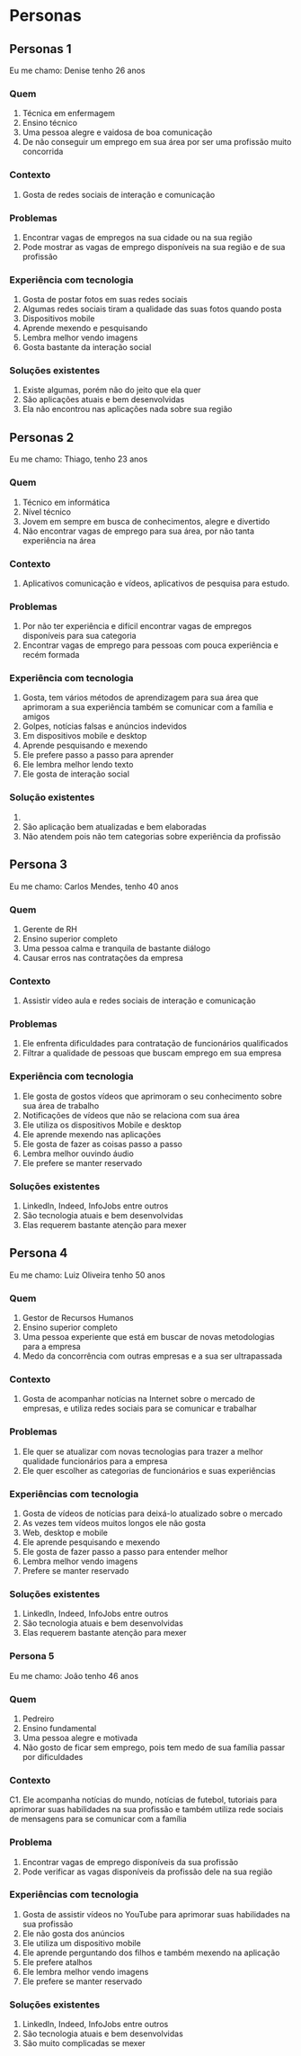# Personas

## Personas 1
Eu me chamo: Denise tenho 26 anos
### Quem
1. Técnica em enfermagem 
2. Ensino técnico 
3. Uma pessoa alegre e vaidosa de boa comunicação 
4. De não conseguir um emprego em sua área por ser uma profissão muito concorrida 

### Contexto 
1. Gosta de redes sociais de interação e comunicação 

### Problemas 
1. Encontrar vagas de empregos na sua cidade ou na sua região 
2. Pode mostrar as vagas de emprego disponíveis na sua região e de sua profissão 

### Experiência com tecnologia
1. Gosta de postar fotos em suas redes sociais
2. Algumas redes sociais tiram a qualidade das suas fotos quando posta
3. Dispositivos mobile 
4. Aprende mexendo e pesquisando 
5. Lembra melhor vendo imagens 
7. Gosta bastante da interação social 

### Soluções existentes 
1. Existe algumas, porém não do jeito que ela quer
2. São aplicações atuais e bem desenvolvidas 
3. Ela não encontrou nas aplicações nada sobre sua região

## Personas 2

Eu me chamo:  Thiago, tenho 23 anos 

### Quem
1. Técnico em informática
2. Nível técnico 
3. Jovem em sempre em busca de conhecimentos, alegre e divertido
4. Não encontrar vagas de emprego para sua área, por não tanta experiência na área 

### Contexto 
1. Aplicativos comunicação e vídeos,  aplicativos de pesquisa para estudo.

### Problemas 
1. Por não ter experiência e difícil encontrar vagas de empregos disponíveis para sua categoria 
2. Encontrar vagas de emprego para pessoas com pouca experiência e recém formada 

### Experiência com tecnologia 
1. Gosta, tem vários métodos de aprendizagem para sua área que aprimoram a sua experiência também se comunicar com a família e amigos
2. Golpes, notícias falsas e anúncios indevidos
3. Em dispositivos mobile e desktop 
4. Aprende pesquisando e mexendo 
5. Ele prefere passo a passo para aprender 
6. Ele lembra melhor lendo texto
7. Ele gosta de interação social 

### Solução existentes 
1.
2. São aplicação bem atualizadas e bem elaboradas
3. Não atendem pois não tem categorias sobre experiência da profissão


## Persona 3
Eu me chamo: Carlos Mendes, tenho 40 anos 
### Quem
1. Gerente de RH
2. Ensino superior completo 
3. Uma pessoa calma e tranquila de bastante diálogo
4. Causar erros nas contratações da empresa 

### Contexto 
1. Assistir vídeo aula e redes sociais de interação e comunicação 

### Problemas 
1. Ele enfrenta dificuldades para contratação de funcionários qualificados 
2. Filtrar a qualidade de pessoas que buscam emprego em sua empresa 

### Experiência com tecnologia 
1. Ele gosta de gostos vídeos que aprimoram o seu conhecimento sobre sua área de trabalho 
2. Notificações de vídeos que não se relaciona com sua área 
3. Ele utiliza os dispositivos Mobile e desktop 
4. Ele aprende mexendo nas aplicações 
5. Ele gosta de fazer as coisas passo a passo 
6. Lembra melhor ouvindo áudio 
7. Ele prefere se manter reservado 

### Soluções existentes 
1. LinkedIn, Indeed, InfoJobs entre outros 
2. São tecnologia atuais e bem desenvolvidas 
3. Elas requerem bastante atenção para mexer 


## Persona 4

Eu me chamo: Luiz Oliveira tenho 50 anos

### Quem
1. Gestor de Recursos Humanos 
2. Ensino superior completo 
3. Uma pessoa experiente que está em buscar de novas metodologias para a empresa 
4. Medo da concorrência com outras empresas e a sua ser ultrapassada 

### Contexto
1. Gosta de acompanhar notícias na Internet sobre o mercado de empresas, e utiliza redes sociais para se comunicar e trabalhar

### Problemas
1. Ele quer se atualizar com novas tecnologias para trazer a melhor qualidade funcionários para a empresa
2. Ele quer escolher as categorias de funcionários e suas experiências 

### Experiências com tecnologia 
1. Gosta de vídeos de notícias para deixá-lo atualizado sobre o mercado
2. As vezes tem vídeos muitos longos ele não gosta
3. Web, desktop e mobile
4. Ele aprende pesquisando e mexendo  
5. Ele gosta de fazer passo a passo para entender melhor
6. Lembra melhor vendo imagens 
7. Prefere se manter reservado 

### Soluções existentes 
1. LinkedIn, Indeed, InfoJobs entre outros 
2. São tecnologia atuais e bem desenvolvidas 
3. Elas requerem bastante atenção para mexer


### Persona 5
Eu me chamo: João tenho 46 anos 
### Quem
1. Pedreiro 
2. Ensino fundamental 
3. Uma pessoa alegre e motivada
4. Não gosto de ficar sem emprego, pois tem medo de sua família passar por dificuldades 

### Contexto 
C1. Ele acompanha notícias do mundo, notícias de futebol, tutoriais para aprimorar suas habilidades na sua profissão e também utiliza rede sociais de mensagens para se comunicar com a família

### Problema 
1. Encontrar vagas de emprego disponíveis da sua profissão 
2. Pode verificar as vagas disponíveis da profissão dele na sua região 

### Experiências com tecnologia 
1. Gosta de assistir vídeos no YouTube para aprimorar suas habilidades na sua profissão 
2. Ele não gosta dos anúncios 
3. Ele utiliza um dispositivo mobile
4. Ele aprende perguntando dos filhos e também mexendo na aplicação 
5. Ele prefere atalhos
6. Ele lembra melhor vendo imagens 
7. Ele prefere se manter reservado 

### Soluções existentes 
1. LinkedIn, Indeed, InfoJobs entre outros 
2. São tecnologia atuais e bem desenvolvidas 
3. São muito complicadas se mexer
